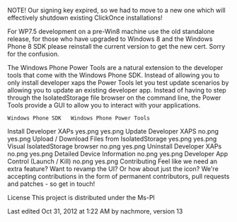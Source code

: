 NOTE! Our signing key expired, so we had to move to a new one which will effectively shutdown existing ClickOnce installations!

For WP7.5 development on a pre-Win8 machine use the old standalone release, for those who have upgraded to Windows 8 and the Windows Phone 8 SDK please reinstall the current version to get the new cert. Sorry for the confusion.

 

The Windows Phone Power Tools are a natural extension to the developer tools that come with the Windows Phone SDK. Instead of allowing you to only install developer xaps the Power Tools let you test update scenarios by allowing you to update an existing developer app. Instead of having to step through the IsolatedStorage file browser on the command line, the Power Tools provide a GUI to allow you to interact with your applications.

 	Windows Phone SDK	Windows Phone Power Tools
Install Developer XAPs	yes.png	yes.png
Update Developer XAPS	no.png	yes.png
Upload / Download Files from IsolatedStorage	yes.png
yes.png
Visual IsolatedStorage browser	no.png	yes.png
Uninstall Developer XAPs	no.png	yes.png
Detailed Device Information	no.png	yes.png
Developer App Control (Launch / Kill)	no.png	yes.png
Contributing
Feel like we need an extra feature? Want to revamp the UI? Or how about just the icon? We're accepting contributions in the form of permanent contributors, pull requests and patches - so get in touch!

License
This project is distributed under the Ms-Pl

Last edited Oct 31, 2012 at 1:22 AM by nachmore, version 13
